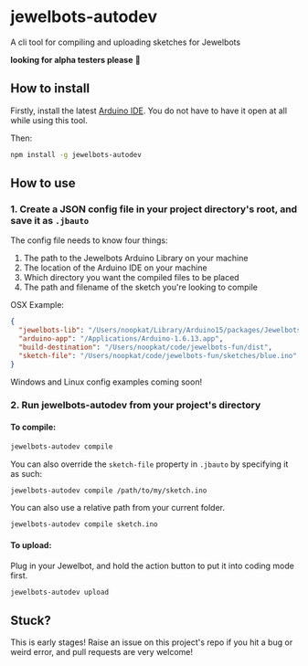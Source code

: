 # jewelbots-autodev

A cli tool for compiling and uploading sketches for Jewelbots

**looking for alpha testers please** :sparkling_heart:

## How to install

Firstly, install the latest [Arduino IDE](https://www.arduino.cc/en/Main/Software). You do not have to have it open at all while using this tool.

Then:

```bash
npm install -g jewelbots-autodev
```

## How to use

### 1. Create a JSON config file in your project directory's root, and save it as `.jbauto`

The config file needs to know four things:

1. The path to the Jewelbots Arduino Library on your machine
2. The location of the Arduino IDE on your machine
3. Which directory you want the compiled files to be placed
4. The path and filename of the sketch you're looking to compile

OSX Example:

```json
{
  "jewelbots-lib": "/Users/noopkat/Library/Arduino15/packages/Jewelbots_Arduino_Library",
  "arduino-app": "/Applications/Arduino-1.6.13.app",
  "build-destination": "/Users/noopkat/code/jewelbots-fun/dist",
  "sketch-file": "/Users/noopkat/code/jewelbots-fun/sketches/blue.ino"
}
```

Windows and Linux config examples coming soon!

### 2. Run jewelbots-autodev from your project's directory

#### To compile:

```bash
jewelbots-autodev compile
```

You can also override the `sketch-file` property in `.jbauto` by specifying it as such:

```bash
jewelbots-autodev compile /path/to/my/sketch.ino
```

You can also use a relative path from your current folder.

```bash
jewelbots-autodev compile sketch.ino 
```

#### To upload:

Plug in your Jewelbot, and hold the action button to put it into coding mode first.

```bash
jewelbots-autodev upload
```

## Stuck?

This is early stages! Raise an issue on this project's repo if you hit a bug or weird error, and pull requests are very welcome!
